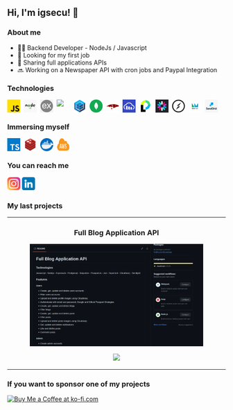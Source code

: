 <h2> Hi, I'm igsecu! 👋</h2>

### About me

<ul>
  <li>👨‍💻 Backend Developer - NodeJs / Javascript</li>
  <li>🎯 Looking for my first job</li>
  <li>🤝 Sharing full applications APIs</li>
  <li>🔜 Working on a Newspaper API with cron jobs and Paypal Integration</li>
</ul>

### Technologies

<div style="display:flex; flex-direction:row; gap:8px;">
  <img style="width:30px;"src="./icons/js.png">
  <img style="width:30px;"src="./icons/nodejs.jpg">
  <img style="width:30px;"src="./icons/express.png">
  <img style="width:30px;"src="./icons/post
  gresql.png">
  <img style="width:30px;"src="./icons/sequelize.png">
  <img style="width:30px;"src="./icons/mongo.png">
  <img style="width:30px;"src="./icons/mongoose.png">
  <img style="width:30px;"src="./icons/cloudinary.png">
  <img style="width:30px;"src="./icons/passport.png">
  <img style="width:30px;"src="./icons/jwt.png">
  <img style="width:30px;"src="./icons/socket.png">
  <img style="width:30px;height:30px;"src="./icons/nodemailer.png">
  <img style="width:30px;"src="./icons/sendgrid.png">

</div>

### Immersing myself

<div style="display:flex; flex-direction:row; gap:8px;">
  <img style="width:30px;"src="./icons/typescript.png">
  <img style="width:30px; height:30px;"src="./icons/redis.jpg">
  <img style="width:30px;"src="./icons/docker.png">
  <img style="width:30px;height:30px;"src="./icons/aws.png">
</div>

### You can reach me

<a href="https://www.instagram.com/igsecu.dev"> <img style="width:30px" src="./icons/instagram.png"></a>
<a href="https://www.linkedin.com/in/ignacio-cunial/"> <img style="width:30px" src="./icons/linkedin.png"></a>

### My last projects

<table>
<tr>
<td width="50%">
<h3 align="center">Full Blog Application API</h3>
<div align="center">
<img src="./images/blog.png" width="400" alt="Full Blog Application">
<p>
<a href="https://github.com/igsecu/blogapp_backend" target="_blank">
<img src="https://img.shields.io/badge/SOURCE CODE-ff9?style=for-the-badge&logo=github&logoColor=black">
</a>
</p>              
</td>
                                                    
</table>

### If you want to sponsor one of my projects

<a href='https://ko-fi.com/K3K2VB3RH' target='_blank'><img height='36' style='border:0px;height:36px;' src='https://storage.ko-fi.com/cdn/kofi5.png?v=3' border='0' alt='Buy Me a Coffee at ko-fi.com' /></a>
